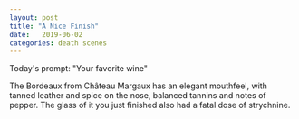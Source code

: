 ```yaml
---
layout: post
title: "A Nice Finish"
date:   2019-06-02
categories: death scenes
---
```

Today's prompt: "Your favorite wine"

The Bordeaux from Château Margaux has an elegant mouthfeel, with tanned leather and spice on the nose, balanced tannins and notes of pepper. The glass of it you just finished also had a fatal dose of strychnine.
